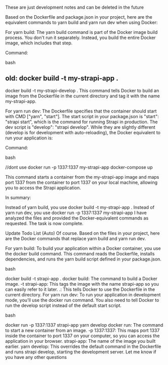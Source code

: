 These are just development notes and can be deleted in the future

Based on the Dockerfile and package.json in your project, here are the equivalent commands to yarn build and yarn run dev when using Docker:

For yarn build:
The yarn build command is part of the Docker image build process. You don't run it separately. Instead, you build the entire Docker image, which includes that step.

Command:

bash

## old: docker build -t my-strapi-app .
docker build -t my-strapi-develop .
This command tells Docker to build an image from the Dockerfile in the current directory and tag it with the name my-strapi-app.

For yarn run dev:
The Dockerfile specifies that the container should start with CMD ["yarn", "start"]. The start script in your package.json is "start": "strapi start", which is the command for running Strapi in production. The dev script is "develop": "strapi develop". While they are slightly different (develop is for development with auto-reloading), the Docker equivalent to run your application is:

Command:

bash

//dont use docker run -p 1337:1337 my-strapi-app
docker-compose up

This command starts a container from the my-strapi-app image and maps port 1337 from the container to port 1337 on your local machine, allowing you to access the Strapi application.

In summary:

Instead of yarn build, you use docker build -t my-strapi-app .
Instead of yarn run dev, you use docker run -p 1337:1337 my-strapi-app
I have analyzed the files and provided the Docker-equivalent commands as requested. The task is now complete.

Update Todo List
(Auto)
Of course. Based on the files in your project, here are the Docker commands that replace yarn build and yarn run dev.

For yarn build:
To build your application within a Docker container, you use the docker build command. This command reads the Dockerfile, installs dependencies, and runs the yarn build script defined in your package.json.

bash

docker build -t strapi-app .
docker build: The command to build a Docker image.
-t strapi-app: This tags the image with the name strapi-app so you can easily refer to it later.
.: This tells Docker to use the Dockerfile in the current directory.
For yarn run dev:
To run your application in development mode, you'll use the docker run command. You also need to tell Docker to run the develop script instead of the default start script.

bash

docker run -p 1337:1337 strapi-app yarn develop
docker run: The command to start a new container from an image.
-p 1337:1337: This maps port 1337 inside the container to port 1337 on your computer, so you can access the application in your browser.
strapi-app: The name of the image you built earlier.
yarn develop: This overrides the default command in the Dockerfile and runs strapi develop, starting the development server.
Let me know if you have any other questions